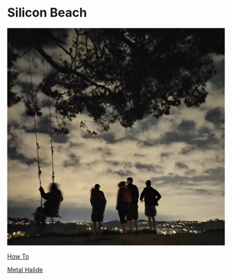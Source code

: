 # Silicon Beach

![Silicon Beach](assets/IMG_1180.jpeg)



[How To](https://github.com/MichaelRCruz/silicon-beach/blob/master/how-to.md)

[Metal Halide](https://github.com/MichaelRCruz/silicon-beach/blob/master/metal-halide.md)
